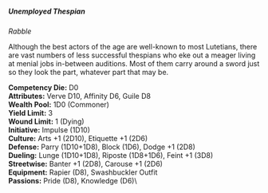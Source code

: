##### Unemployed Thespian

*Rabble*

Although the best actors of the age are well-known to most Lutetians,
there are vast numbers of less successful thespians who eke out a meager
living at menial jobs in-between auditions. Most of them carry around a
sword just so they look the part, whatever part that may be.

**Competency Die:** D0\
**Attributes:** Verve D10, Affinity D6, Guile D8\
**Wealth Pool:** 1D0 (Commoner)\
**Yield Limit:** 3\
**Wound Limit:** 1 (Dying)\
**Initiative:** Impulse (1D10)\
**Culture:** Arts +1 (2D10), Etiquette +1 (2D6)\
**Defense:** Parry (1D10+1D8), Block (1D6), Dodge +1 (2D8)\
**Dueling:** Lunge (1D10+1D8), Riposte (1D8+1D6), Feint +1 (3D8)\
**Streetwise:** Banter +1 (2D8), Carouse +1 (2D6)\
**Equipment:** Rapier (D8), Swashbuckler Outfit\
**Passions:** Pride (D8), Knowledge (D6)\
